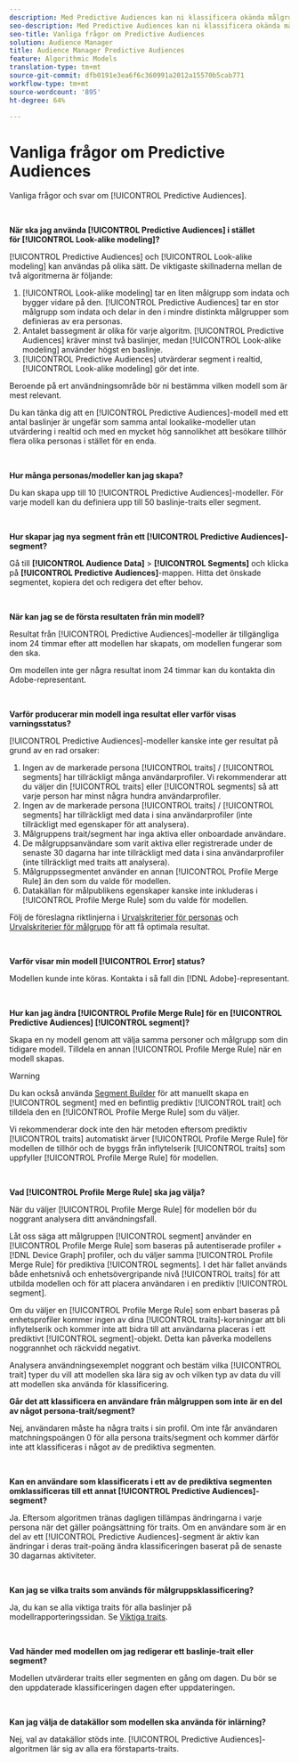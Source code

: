 ```yaml
---
description: Med Predictive Audiences kan ni klassificera okända målgrupper i distinkta personas i realtid med datavetenskap.
seo-description: Med Predictive Audiences kan ni klassificera okända målgrupper i distinkta personas i realtid med datavetenskap.
seo-title: Vanliga frågor om Predictive Audiences
solution: Audience Manager
title: Audience Manager Predictive Audiences
feature: Algorithmic Models
translation-type: tm+mt
source-git-commit: dfb0191e3ea6f6c360991a2012a15570b5cab771
workflow-type: tm+mt
source-wordcount: '895'
ht-degree: 64%

---
```



# Vanliga frågor om Predictive Audiences

Vanliga frågor och svar om [!UICONTROL Predictive Audiences].

 

**När ska jag använda [!UICONTROL Predictive Audiences] i stället för [!UICONTROL Look-alike modeling]?**

[!UICONTROL Predictive Audiences] och [!UICONTROL Look-alike modeling] kan användas på olika sätt. De viktigaste skillnaderna mellan de två algoritmerna är följande:

1. [!UICONTROL Look-alike modeling] tar en liten målgrupp som indata och bygger vidare på den. [!UICONTROL Predictive Audiences] tar en stor målgrupp som indata och delar in den i mindre distinkta målgrupper som definieras av era personas.
1. Antalet bassegment är olika för varje algoritm. [!UICONTROL Predictive Audiences] kräver minst två baslinjer, medan [!UICONTROL Look-alike modeling] använder högst en baslinje.
1. [!UICONTROL Predictive Audiences] utvärderar segment i realtid, [!UICONTROL Look-alike modeling] gör det inte.

Beroende på ert användningsområde bör ni bestämma vilken modell som är mest relevant.

Du kan tänka dig att en [!UICONTROL Predictive Audiences]-modell med ett antal baslinjer är ungefär som samma antal lookalike-modeller utan utvärdering i realtid och med en mycket hög sannolikhet att besökare tillhör flera olika personas i stället för en enda.

 

**Hur många personas/modeller kan jag skapa?**

Du kan skapa upp till 10 [!UICONTROL Predictive Audiences]-modeller. För varje modell kan du definiera upp till 50 baslinje-traits eller segment.

 

**Hur skapar jag nya segment från ett [!UICONTROL Predictive Audiences]-segment?**

Gå till **[!UICONTROL Audience Data]** > **[!UICONTROL Segments]** och klicka på **[!UICONTROL Predictive Audiences]**-mappen. Hitta det önskade segmentet, kopiera det och redigera det efter behov.

 

**När kan jag se de första resultaten från min modell?**

Resultat från [!UICONTROL Predictive Audiences]-modeller är tillgängliga inom 24 timmar efter att modellen har skapats, om modellen fungerar som den ska.

Om modellen inte ger några resultat inom 24 timmar kan du kontakta din Adobe-representant.

 

**Varför producerar min modell inga resultat eller varför visas varningsstatus?**

[!UICONTROL Predictive Audiences]-modeller kanske inte ger resultat på grund av en rad orsaker:

1. Ingen av de markerade persona [!UICONTROL traits] / [!UICONTROL segments] har tillräckligt många användarprofiler. Vi rekommenderar att du väljer din [!UICONTROL traits] eller [!UICONTROL segments] så att varje person har minst några hundra användarprofiler.
1. Ingen av de markerade persona [!UICONTROL traits] / [!UICONTROL segments] har tillräckligt med data i sina användarprofiler (inte tillräckligt med egenskaper för att analysera).
1. Målgruppens trait/segment har inga aktiva eller onboardade användare.
1. De målgruppsanvändare som varit aktiva eller registrerade under de senaste 30 dagarna har inte tillräckligt med data i sina användarprofiler (inte tillräckligt med traits att analysera).
1. Målgruppssegmentet använder en annan [!UICONTROL Profile Merge Rule] än den som du valde för modellen.
1. Datakällan för målpublikens egenskaper kanske inte inkluderas i [!UICONTROL Profile Merge Rule] som du valde för modellen.

Följ de föreslagna riktlinjerna i [Urvalskriterier för personas](../features/algorithmic-models/predictive-audiences.md#selection-personas) och [Urvalskriterier för målgrupp](../features/algorithmic-models/predictive-audiences.md#selection-audience) för att få optimala resultat.

 

**Varför visar min modell  [!UICONTROL Error] status?**

Modellen kunde inte köras. Kontakta i så fall din [!DNL Adobe]-representant.

 

**Hur kan jag ändra  [!UICONTROL Profile Merge Rule] för en  [!UICONTROL Predictive Audiences] [!UICONTROL segment]?**

Skapa en ny modell genom att välja samma personer och målgrupp som din tidigare modell. Tilldela en annan [!UICONTROL Profile Merge Rule] när en modell skapas.

>[!WARNING]
> Du kan också använda [Segment Builder](../features/segments/segment-builder.md) för att manuellt skapa en [!UICONTROL segment] med en befintlig prediktiv [!UICONTROL trait] och tilldela den en [!UICONTROL Profile Merge Rule] som du väljer.
> 
> Vi rekommenderar dock inte den här metoden eftersom prediktiv [!UICONTROL traits] automatiskt ärver [!UICONTROL Profile Merge Rule] för modellen de tillhör och de byggs från inflytelserik [!UICONTROL traits] som uppfyller [!UICONTROL Profile Merge Rule] för modellen.

 

**Vad  [!UICONTROL Profile Merge Rule] ska jag välja?**

När du väljer [!UICONTROL Profile Merge Rule] för modellen bör du noggrant analysera ditt användningsfall.

Låt oss säga att målgruppen [!UICONTROL segment] använder en [!UICONTROL Profile Merge Rule] som baseras på autentiserade profiler + [!DNL Device Graph] profiler, och du väljer samma [!UICONTROL Profile Merge Rule] för prediktiva [!UICONTROL segments]. I det här fallet används både enhetsnivå och enhetsövergripande nivå [!UICONTROL traits] för att utbilda modellen och för att placera användaren i en prediktiv [!UICONTROL segment].

Om du väljer en [!UICONTROL Profile Merge Rule] som enbart baseras på enhetsprofiler kommer ingen av dina [!UICONTROL traits]-korsningar att bli inflytelserik och kommer inte att bidra till att användarna placeras i ett prediktivt [!UICONTROL segment]-objekt. Detta kan påverka modellens noggrannhet och räckvidd negativt.

Analysera användningsexemplet noggrant och bestäm vilka [!UICONTROL trait] typer du vill att modellen ska lära sig av och vilken typ av data du vill att modellen ska använda för klassificering.

**Går det att klassificera en användare från målgruppen som inte är en del av något persona-trait/segment?**

Nej, användaren måste ha några traits i sin profil. Om inte får användaren matchningspoängen 0 för alla persona traits/segment och kommer därför inte att klassificeras i något av de prediktiva segmenten.

 

**Kan en användare som klassificerats i ett av de prediktiva segmenten omklassificeras till ett annat [!UICONTROL Predictive Audiences]-segment?**

Ja. Eftersom algoritmen tränas dagligen tillämpas ändringarna i varje persona när det gäller poängsättning för traits. Om en användare som är en del av ett [!UICONTROL Predictive Audiences]-segment är aktiv kan ändringar i deras trait-poäng ändra klassificeringen baserat på de senaste 30 dagarnas aktiviteter.

 

**Kan jag se vilka traits som används för målgruppsklassificering?**

Ja, du kan se alla viktiga traits för alla baslinjer på modellrapporteringssidan. Se [Viktiga traits](../features/algorithmic-models/predictive-audiences-reporting.md#influential-traits).

 

**Vad händer med modellen om jag redigerar ett baslinje-trait eller segment?**

Modellen utvärderar traits eller segmenten en gång om dagen. Du bör se den uppdaterade klassificeringen dagen efter uppdateringen.

 

**Kan jag välja de datakällor som modellen ska använda för inlärning?**

Nej, val av datakällor stöds inte. [!UICONTROL Predictive Audiences]-algoritmen lär sig av alla era förstaparts-traits.